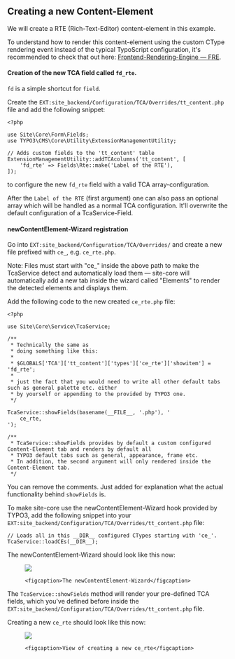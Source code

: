 ## Creating a new Content-Element

We will create a RTE (Rich-Text-Editor) content-element in this example.

<div class="note">
    To understand how to render this content-element using the custom CType rendering event instead of the typical TypoScript configuration, it's recommended to check that out here: <a href="../../rendering/engine/">Frontend-Rendering-Engine — FRE</a>.
</div>

#### Creation of the new TCA field called `fd_rte`.

`fd` is a simple shortcut for `field`.

Create the `EXT:site_backend/Configuration/TCA/Overrides/tt_content.php` file and add the following snippet:

```
<?php

use Site\Core\Form\Fields;
use TYPO3\CMS\Core\Utility\ExtensionManagementUtility;

// Adds custom fields to the 'tt_content' table
ExtensionManagementUtility::addTCAcolumns('tt_content', [
    'fd_rte' => Fields\Rte::make('Label of the RTE'),
]);
```

to configure the new `fd_rte` field with a valid TCA array-configuration.

After the `Label of the RTE` (first argument) one can also pass an optional array which will be handled as a normal TCA configuration. It'll overwrite the default configuration of a TcaService-Field.

#### newContentElement-Wizard registration

Go into `EXT:site_backend/Configuration/TCA/Overrides/` and create a new file prefixed with `ce_`, e.g. `ce_rte.php`.

<div class="note">
    Note: Files must start with "ce_" inside the above path to make the TcaService detect and automatically load them — site-core will automatically add a new tab inside the wizard called "Elements" to render the detected elements and displays them.
</div>

Add the following code to the new created `ce_rte.php` file:

```
<?php

use Site\Core\Service\TcaService;

/**
 * Technically the same as
 * doing something like this:
 *
 * $GLOBALS['TCA']['tt_content']['types']['ce_rte']['showitem'] = 'fd_rte';
 *
 * just the fact that you would need to write all other default tabs such as general palette etc. either
 * by yourself or appending to the provided by TYPO3 one.
 */

TcaService::showFields(basename(__FILE__, '.php'), '
    ce_rte,
');

/**
 * TcaService::showFields provides by default a custom configured Content-Element tab and renders by default all
 * TYPO3 default tabs such as general, appearance, frame etc.
 * In addition, the second argument will only rendered inside the Content-Element tab.
 */
```

You can remove the comments. Just added for explanation what the actual functionality behind `showFields` is.

To make site-core use the newContentElement-Wizard hook provided by TYPO3, add the following snippet into your `EXT:site_backend/Configuration/TCA/Overrides/tt_content.php` file:

```
// Loads all in this __DIR__ configured CTypes starting with 'ce_'.
TcaService::loadCEs(__DIR__);
```

The newContentElement-Wizard should look like this now:

<figure>
    <img class="img-fluid" src="../tca-service-newcewizard.png" />

    <figcaption>The newContentElement-Wizard</figcaption>
</figure>

The `TcaService::showFields` method will render your pre-defined TCA fields, which you've defined before inside the `EXT:site_backend/Configuration/TCA/Overrides/tt_content.php` file.

Creating a new `ce_rte` should look like this now:

<figure>
    <img class="img-fluid" src="../tca-service-showfields.png" />

    <figcaption>View of creating a new ce_rte</figcaption>
</figure>

<!-- #### Localization of fields and title/description of the Content-Element

By default the extension `site_backend` provides a default localized structure.
In case you should miss it, take a look at the following figure:

<figure>
    <img class="img-fluid" src="../tca-service-localization.png" />

    <figcaption>File-Structure for localization</figcaption>
</figure> -->
